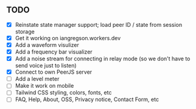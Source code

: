 TODO
----

- [X] Reinstate state manager support; load peer ID / state from session storage
- [X] Get it working on iangregson.workers.dev
- [X] Add a waveform visulizer
- [X] Add a frequency bar visualizer
- [X] Add a noise stream for connecting in relay mode (so we don't have to send voice just to listen)
- [X] Connect to own PeerJS server
- [ ] Add a level meter
- [ ] Make it work on mobile
- [ ] Tailwind CSS styling, colors, fonts, etc
- [ ] FAQ, Help, About, OSS, Privacy notice, Contact Form, etc